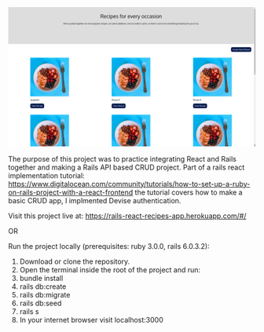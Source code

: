 ![screen shot](screenshot.png)

The purpose of this project was to practice integrating React and Rails together and making a Rails API based CRUD project. Part of a rails react implementation tutorial: https://www.digitalocean.com/community/tutorials/how-to-set-up-a-ruby-on-rails-project-with-a-react-frontend the tutorial covers how to make a basic CRUD app, I implmented Devise authentication.

Visit this project live at: https://rails-react-recipes-app.herokuapp.com/#/

OR

Run the project locally (prerequisites: ruby 3.0.0, rails 6.0.3.2):

1. Download or clone the repository.
2. Open the terminal inside the root of the project and run:
3. bundle install
4. rails db:create
5. rails db:migrate
6. rails db:seed
7. rails s
8. In your internet browser visit localhost:3000
